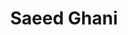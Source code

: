 ---
title: "Saeed Ghani"
url: /karachi/saeed-ghani-w2pv-428-block-f-north-nazimabad-town/
shop: perfumery
---